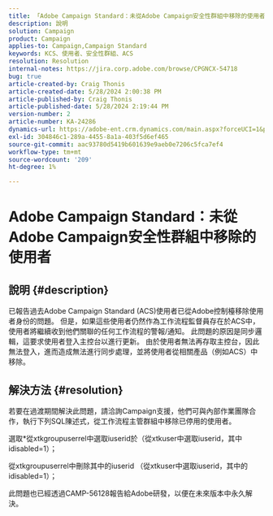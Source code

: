 ```yaml
---
title: 「Adobe Campaign Standard：未從Adobe Campaign安全性群組中移除的使用者」
description: 說明
solution: Campaign
product: Campaign
applies-to: Campaign,Campaign Standard
keywords: KCS、使用者、安全性群組、ACS
resolution: Resolution
internal-notes: https://jira.corp.adobe.com/browse/CPGNCX-54718
bug: true
article-created-by: Craig Thonis
article-created-date: 5/28/2024 2:00:38 PM
article-published-by: Craig Thonis
article-published-date: 5/28/2024 2:19:44 PM
version-number: 2
article-number: KA-24286
dynamics-url: https://adobe-ent.crm.dynamics.com/main.aspx?forceUCI=1&pagetype=entityrecord&etn=knowledgearticle&id=38ed8ea5-fa1c-ef11-840a-000d3a37816b
exl-id: 304846c1-289a-4455-8a1a-403f5d6ef465
source-git-commit: aac93780d5419b601639e9aeb0e7206c5fca7ef4
workflow-type: tm+mt
source-wordcount: '209'
ht-degree: 1%

---
```


# Adobe Campaign Standard：未從Adobe Campaign安全性群組中移除的使用者

## 說明 {#description}


已報告過去Adobe Campaign Standard (ACS)使用者已從Adobe控制檯移除使用者身份的問題。 但是，如果這些使用者仍然作為工作流程監督員存在於ACS中，使用者將繼續收到他們關聯的任何工作流程的警報/通知。 此問題的原因是同步邏輯，這要求使用者登入主控台以進行更新。 由於使用者無法再存取主控台，因此無法登入，進而造成無法進行同步處理，並將使用者從相關產品（例如ACS）中移除。


## 解決方法 {#resolution}


若要在過渡期間解決此問題，請洽詢Campaign支援，他們可與內部作業團隊合作，執行下列SQL陳述式，從工作流程主管群組中移除已停用的使用者。

選取\*從xtkgroupuserrel中選取iuserid於（從xtkuser中選取iuserid，其中idisabled=1）；

從xtkgroupuserrel中刪除其中的iuserid （從xtkuser中選取iuserid，其中的idisabled=1）；

此問題也已經透過CAMP-56128報告給Adobe研發，以便在未來版本中永久解決。
